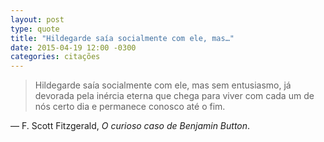 ```yaml
---
layout: post
type: quote
title: "Hildegarde saía socialmente com ele, mas…"
date: 2015-04-19 12:00 -0300
categories: citações
---
```

>Hildegarde saía socialmente com ele, mas sem entusiasmo, já devorada pela inércia eterna que chega para viver com cada um de nós certo dia e permanece conosco até o fim.

— F. Scott Fitzgerald, _O curioso caso de Benjamin Button_.
